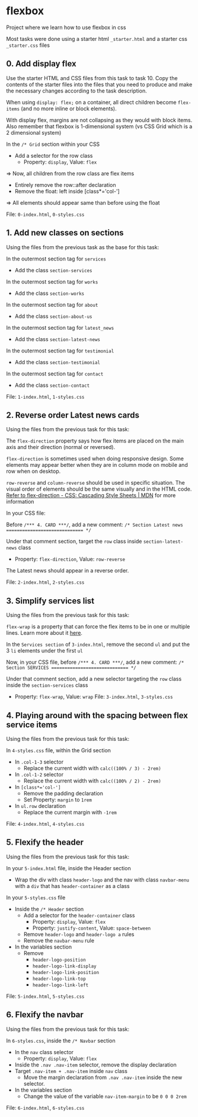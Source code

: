# flexbox

Project where we learn how to use flexbox in css

Most tasks were done using a starter html `_starter.html` and a starter css `_starter.css` files


## 0. Add display flex
Use the starter HTML and CSS files from this task to task 10. Copy the contents of the starter files into the files that you need to produce and make the necessary changes according to the task description.

When using `display: flex;` on a container, all direct children become `flex-items` (and no more inline or block elements).

With display flex, margins are not collapsing as they would with block items. Also remember that flexbox is 1-dimensional system (vs CSS Grid which is a 2 dimensional system)

In the `/* Grid` section within your CSS
- Add a selector for the row class
    - Property: `display`, Value: `flex`

=> Now, all children from the row class are flex items
- Entirely remove the row::after declaration
- Remove the float: left inside [class*='col-']

=> All elements should appear same than before using the float

File: `0-index.html`, `0-styles.css`

## 1. Add new classes on sections
Using the files from the previous task as the base for this task:

In the outermost section tag for `services`
- Add the class `section-services`

In the outermost section tag for `works`
- Add the class `section-works`

In the outermost section tag for `about`
- Add the class `section-about-us`

In the outermost section tag for `latest_news`
- Add the class `section-latest-news`

In the outermost section tag for `testimonial`
- Add the class `section-testimonial`

In the outermost section tag for `contact`
- Add the class `section-contact`

File: `1-index.html`, `1-styles.css`

## 2. Reverse order Latest news cards
Using the files from the previous task for this task:

The `flex-direction` property says how flex items are placed on the main axis and their direction (normal or reversed).

`flex-direction` is sometimes used when doing responsive design. Some elements may appear better when they are in column mode on mobile and row when on desktop.

`row-reverse` and `column-reverse` should be used in specific situation. The visual order of elements should be the same visually and in the HTML code. [Refer to flex-direction - CSS: Cascading Style Sheets | MDN](https://developer.mozilla.org/en-US/docs/Web/CSS/flex-direction) for more information

In your CSS file:

Before `/*** 4. CARD ***/`, add a new comment: `/* Section Latest news ============================= */`

Under that comment section, target the `row` class inside `section-latest-news` class
- Property: `flex-direction`, Value: `row-reverse`

The Latest news should appear in a reverse order.

File: `2-index.html`, `2-styles.css`

## 3. Simplify services list
Using the files from the previous task for this task:

`flex-wrap` is a property that can force the flex items to be in one or multiple lines. Learn more about it [here](https://developer.mozilla.org/en-US/docs/Web/CSS/flex-wrap).

In the `Services section` of `3-index.html`, remove the second `ul` and put the 3 `li` elements under the first `ul`

Now, in your CSS file, before `/*** 4. CARD ***/`, add a new comment: `/* Section SERVICES ============================= */`

Under that comment section, add a new selector targeting the `row` class inside the `section-services` class
- Property: `flex-wrap`, Value: `wrap`
File: `3-index.html`, `3-styles.css`

## 4. Playing around with the spacing between flex service items
Using the files from the previous task for this task:

In `4-styles.css` file, within the Grid section
- In `.col-1-3` selector
    - Replace the current width with `calc((100% / 3) - 2rem)`
- In `.col-1-2` selector
    - Replace the current width with `calc((100% / 2) - 2rem)`
- In `[class*='col-']`
    - Remove the padding declaration
    - Set Property: `margin` to `1rem`
- In `ul.row` declaration
    - Replace the current margin with `-1rem`

File: `4-index.html`, `4-styles.css`

## 5. Flexify the header
Using the files from the previous task for this task:

In your `5-index.html` file, inside the Header section
- Wrap the div with class `header-logo` and the nav with class `navbar-menu` with a `div` that has `header-container` as a class

In your `5-styles.css` file
- Inside the `/* Header` section
    - Add a selector for the `header-container` class
        - Property: `display`, Value: `flex`
        - Property: `justify-content`, Value: `space-between`
    - Remove `header-logo` and `header-logo a` rules
    - Remove the `navbar-menu` rule
- In the variables section
    - Remove
        - `header-logo-position`
        - `header-logo-link-display`
        - `header-logo-link-position`
        - `header-logo-link-top`
        - `header-logo-link-left`

File: `5-index.html`, `5-styles.css`

## 6. Flexify the navbar
Using the files from the previous task for this task:

In `6-styles.css`, inside the `/* Navbar` section
- In the `nav` class selector
    - Property: `display`, Value: `flex`
- Inside the `.nav .nav-item` selector, remove the display declaration
- Target `.nav-item + .nav-item` inside `nav` class
    - Move the margin declaration from `.nav .nav-item` inside the new selector.
- In the variables section
    - Change the value of the variable `nav-item-margin` to be `0 0 0 2rem`

File: `6-index.html`, `6-styles.css`

